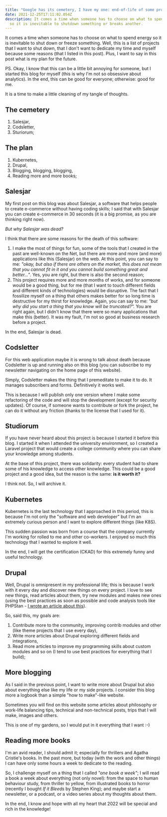 ```yaml
---
title: "Google has its cemetery, I have my one: end-of-life of some projects..."
date: 2021-12-25T17:11:02.054Z
description: It comes a time when someone has to choose on what to spend energy,
  so it is inevitable to shutdown something or breaks another.
---
```

It comes a time when someone has to choose on what to spend energy so it is inevitable to shut down or freeze something. Well, this is a list of projects that I want to shut down, that I don't want to dedicate my time and myself because some reasons (that I listed in this post). Plus, I want to say in this post what is my plan for the future.

PS. Okay, I know that this can be a little bit annoying for someone, but I started this blog for myself (this is why I'm not so obsessive about analytics). In the end, this can be good for everyone; otherwise: good for me.

It is a time to make a little cleaning of my tangle of thoughts.

## The cemetery

1. Salesjar,
2. Codsletter,
3. Sturiorum;

## The plan

1. Kubernetes,
2. Drupal,
3. Blogging, blogging, blogging,
4. Reading more and more books;

## Salesjar

My first post on this blog was about Salesjar, a software that helps people to create e-commerce without having coding skills; I said that with Salesjar you can create e-commerce in 30 seconds (it is a big promise, as you are thinking right now).

*But why Salesjar was dead?*

I think that there are some reasons for the death of this software:

1. I make the most of things for fun, some of the tools that I created in the past are well-known on the Net, but there are more and more (and more) applications like this (Salesjar) on the web. At this point, you can say to me: *"okay, but also if there are others on the market, this does not mean that you cannot fit in it and you cannot build something great and better..."*. Yes, you are right, but there is also the second reason;
2. This project requires more and more months of works, and for someone would be a good thing, but for me (that I want to touch different fields and different kinds of technologies) would be disruptive. The fact that I fossilize myself on a thing that others makes better for so long time is destructive for my thirst for knowledge. Again, you can say to me: *"but why did you start a thing that you know will be truncated?".* You are right again, but I didn't know that there were so many applications that make this (better). It was my fault, I'm not so good at business research before a project.

In the end, Salesjar is dead.

## Codsletter

For this web application maybe it is wrong to talk about death because Codsletter is up and running also on this blog (you can subscribe to my newsletter navigating on the home page of this website).

Simply, Codsletter makes the thing that I premeditate to make it to do. It manages subscribers and forms. Definitively it works well.

This is because I will publish only one version where I make some refactoring of the code and will stop the development (except for security updates). Of course, if someone wants to contribute or fork the project, he can do it without any friction (thanks to the license that I used for it).

## Studiorum

If you have never heard about this project is because I started it before this blog. I started it when I attended the university environment, so I created a Laravel project that would create a college community where you can share your knowledge among students.

At the base of this project, there was solidarity: every student had to share some of his knowledge to access other knowledge. This could be a good project and a good idea, but the reason is the same: **is it worth it?**

I think not. So, I will archive it.

## Kubernetes

Kubernetes is the last technology that I approached in this period, this is because I'm not only the "software and web developer" but I'm an extremely curious person and I want to explore different things (like K8S).

This sudden passion was born from a course that the company currently I'm working for rolled to me and other co-workers. I enjoyed so much this technology that I wanted to explore it well.

In the end, I will get the certification (CKAD) for this extremely funny and useful technology.

## Drupal

Well, Drupal is omnipresent in my professional life; this is because I work with it every day and discover new things on every project. I love to see new things, read articles about them, try new modules and makes new ones (using the best practices as soon as possible and code analysis tools like PHPStan - [I wrote an article about this](https://codingadventures.netlify.app/how-to-use-phpstan-on-your-drupal-module-a-practical-example-of-mine/)).

So, said this, my goals are:

1. Contribute more to the community, improving contrib modules and other (like theme projects that I use every day),
2. Write more articles about Drupal exploring different fields and integrations,
3. Read more articles to improve my programming skills about custom modules and so on (I tend to use best practices for everything that I build);

## More blogging

As I said in the previous point, I want to write more about Drupal but also about everything else like my life or my side projects. I consider this blog more a logbook than a simple "how to make"-like website.

Sometimes you will find on this website some articles about philosophy or work-life balancing tips, technical and non-technical posts, trips that I will make, images and others.

This is one of my gardens, so I would put in it everything that I want :-)

## Reading more books

I'm an avid reader, I should admit it; especially for thrillers and Agatha Cristie's books. In the past more, but today (with the work and other things) I can have only some hours a week to dedicate to the reading.

So, I challenge myself on a thing that I called *"one book a week"*; I will read a book a week about everything (not only novel): from the space to human behaviour study, from thriller to yellow, from illustrated books to horror (recently I bought *If it Bleeds* by Stephen King); and maybe start a newsletter, or a podcast, or a video series about my thoughts about them.

In the end, I know and hope with all my heart that 2022 will be special and rich in the knowledge!